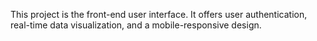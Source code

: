  This project is the front-end user interface. It offers user authentication, real-time data visualization, and a mobile-responsive design.

